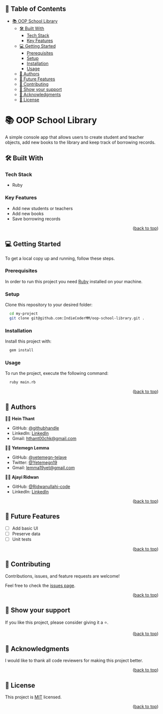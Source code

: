 <a name="readme-top"></a>

## 📗 Table of Contents

- [📚 OOP School Library](#-oop-school-library)
  - [🛠 Built With](#-built-with)
    - [Tech Stack](#tech-stack)
    - [Key Features](#key-features)
  - [💻 Getting Started](#-getting-started)
    - [Prerequisites](#prerequisites)
    - [Setup](#setup)
    - [Installation](#installation)
    - [Usage](#usage)
  - [👥 Authors](#-authors)
  - [🔭 Future Features](#-future-features)
  - [🤝 Contributing](#-contributing)
  - [💖 Show your support](#-show-your-support)
  - [🙏 Acknowledgments](#-acknowledgments)
  - [📜 License](#-license)


# 📚 OOP School Library

A simple console app that allows users to create student and teacher objects, add new books to the library and keep track of borrowing records.

## 🛠 Built With

### Tech Stack

- Ruby


### Key Features

- Add new students or teachers
- Add new books
- Save borrowing records

<p align="right">(<a href="#readme-top">back to top</a>)</p>


## 💻 Getting Started

To get a local copy up and running, follow these steps.

### Prerequisites

In order to run this project you need [Ruby](https://www.ruby-lang.org/en/) installed on your machine.


### Setup

Clone this repository to your desired folder:

```sh
  cd my-project
  git clone git@github.com:IndieCoderMM/oop-school-library.git .
```

### Installation

Install this project with:

```sh
  gem install
```

### Usage

To run the project, execute the following command:


```sh
  ruby main.rb
```

<p align="right">(<a href="#readme-top">back to top</a>)</p>


## 👥 Authors

👨‍🚀 **Hein Thant**

- GitHub: [@githubhandle](https://github.com/indiecodermm)
- LinkedIn: [LinkedIn](https://linkedin.com/in/hthantoo)
- Gmail: hthant00chk@gmail.com

👨‍🚀 **Yetemegn Lemma**

- GitHub: [@yetemegn-telaye](https://github.com/yetemegn-telaye)
- Twitter: [@Yetemegn19](https://twitter.com/Yetemegn19)
- Gmail: lemma19yet@gmail.com

👨‍🚀 **Ajayi Ridwan**

- GitHub: [@Ridwanullahi-code](https://github.com/Ridwanullahi-code)
- LinkedIn: [LinkedIn](https://www.linkedin.com/in/ajayi-ridwan/)

<p align="right">(<a href="#readme-top">back to top</a>)</p>

## 🔭 Future Features 

- [ ] Add basic UI
- [ ] Preserve data
- [ ] Unit tests

<p align="right">(<a href="#readme-top">back to top</a>)</p>


## 🤝 Contributing

Contributions, issues, and feature requests are welcome!

Feel free to check the [issues page](../../issues/).

<p align="right">(<a href="#readme-top">back to top</a>)</p>


## 💖 Show your support

If you like this project, please consider giving it a ⭐.

<p align="right">(<a href="#readme-top">back to top</a>)</p>


## 🙏 Acknowledgments

I would like to thank all code reviewers for making this project better.

<p align="right">(<a href="#readme-top">back to top</a>)</p>


## 📜 License

This project is [MIT](./LICENSE) licensed.

<p align="right">(<a href="#readme-top">back to top</a>)</p>
